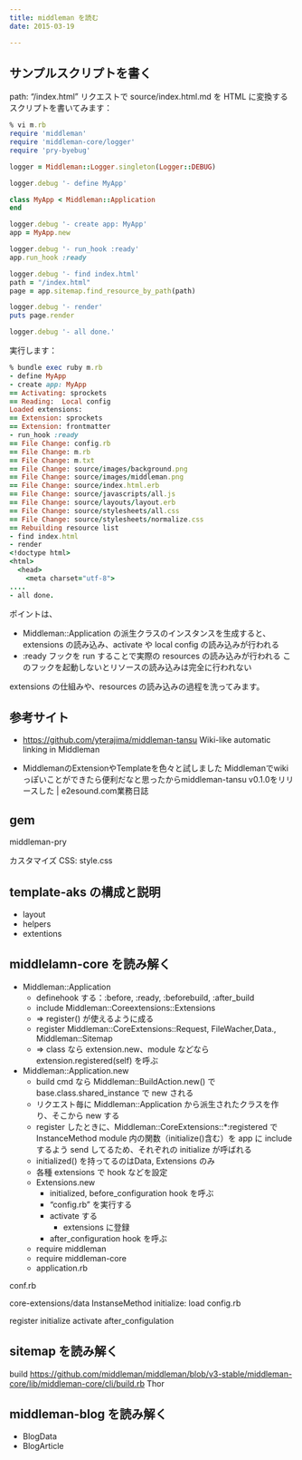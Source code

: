 ```yaml
---
title: middleman を読む
date: 2015-03-19

---
```


## サンプルスクリプトを書く

path: “/index.html” リクエストで source/index.html.md を HTML に変換するスクリプトを書いてみます：

```ruby
% vi m.rb
require 'middleman'
require 'middleman-core/logger'
require 'pry-byebug'

logger = Middleman::Logger.singleton(Logger::DEBUG)

logger.debug '- define MyApp'

class MyApp < Middleman::Application
end

logger.debug '- create app: MyApp'
app = MyApp.new

logger.debug '- run_hook :ready'
app.run_hook :ready

logger.debug '- find index.html'
path = "/index.html"
page = app.sitemap.find_resource_by_path(path)

logger.debug '- render'
puts page.render

logger.debug '- all done.'
```

実行します：

```ruby
% bundle exec ruby m.rb
- define MyApp
- create app: MyApp
== Activating: sprockets
== Reading:  Local config
Loaded extensions:
== Extension: sprockets
== Extension: frontmatter
- run_hook :ready
== File Change: config.rb
== File Change: m.rb
== File Change: m.txt
== File Change: source/images/background.png
== File Change: source/images/middleman.png
== File Change: source/index.html.erb
== File Change: source/javascripts/all.js
== File Change: source/layouts/layout.erb
== File Change: source/stylesheets/all.css
== File Change: source/stylesheets/normalize.css
== Rebuilding resource list
- find index.html
- render
<!doctype html>
<html>
  <head>
    <meta charset="utf-8">
....
- all done.
```

ポイントは、

- Middleman::Application の派生クラスのインスタンスを生成すると、extensions の読み込み、activate や local config の読み込みが行われる
- :ready フックを run することで実際の resources の読み込みが行われる
このフックを起動しないとリソースの読み込みは完全に行われない

extensions の仕組みや、resources の読み込みの過程を洗ってみます。

## 参考サイト
- https://github.com/yterajima/middleman-tansu Wiki-like automatic linking in Middleman

- MiddlemanのExtensionやTemplateを色々と試しました Middlemanでwikiっぽいことができたら便利だなと思ったからmiddleman-tansu v0.1.0をリリースした | e2esound.com業務日誌

## gem

middleman-pry

カスタマイズ
CSS: style.css

## template-aks の構成と説明
- layout
- helpers
- extentions

## middlelamn-core を読み解く
- Middleman::Application
  - definehook する：:before, :ready, :beforebuild, :after_build
  - include Middleman::Coreextensions::Extensions
  - => register() が使えるように成る
  - register Middleman::CoreExtensions::Request, FileWacher,Data., Middleman::Sitemap
  - => class なら extension.new、module などなら extension.registered(self) を呼ぶ
- Middleman::Application.new
  - build cmd なら Middleman::BuildAction.new() で base.class.shared_instance で new される
  - リクエスト毎に Middleman::Application から派生されたクラスを作り、そこから new する
  - register したときに、Middleman::CoreExtensions::*:registered で InstanceMethod module 内の関数（initialize()含む）を app に include するよう send してるため、それぞれの initialize が呼ばれる
  - initialized() を持ってるのはData, Extensions のみ
  - 各種 extensions で hook などを設定
  - Extensions.new
    - initialized, before_configuration hook を呼ぶ
	- “config.rb” を実行する
	- activate する
	  - extensions に登録
    - after_configuration hook を呼ぶ
  - require middleman
  - require middleman-core
  - application.rb

conf.rb

core-extensions/data InstanseMethod initialize: load config.rb

register initialize activate after_configulation

## sitemap を読み解く
build https://github.com/middleman/middleman/blob/v3-stable/middleman-core/lib/middleman-core/cli/build.rb Thor

## middleman-blog を読み解く
- BlogData
- BlogArticle
